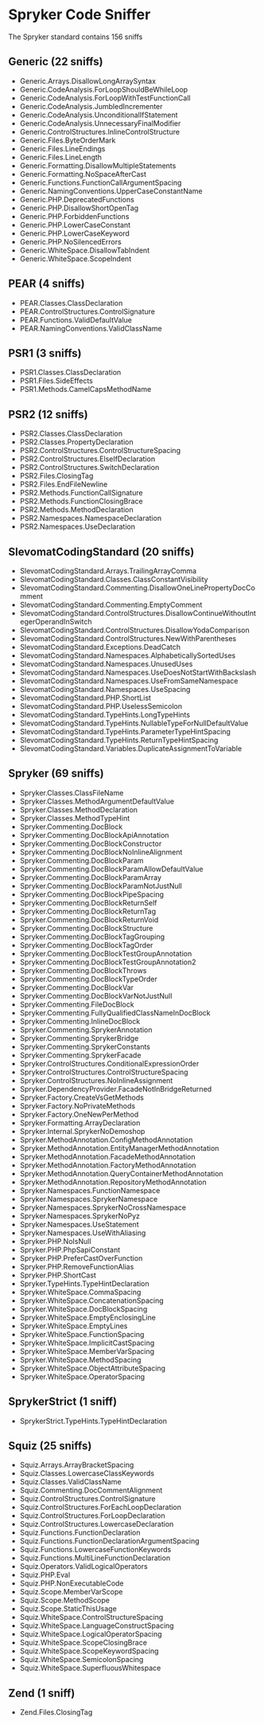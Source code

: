 # Spryker Code Sniffer


The Spryker standard contains 156 sniffs

Generic (22 sniffs)
-------------------
- Generic.Arrays.DisallowLongArraySyntax
- Generic.CodeAnalysis.ForLoopShouldBeWhileLoop
- Generic.CodeAnalysis.ForLoopWithTestFunctionCall
- Generic.CodeAnalysis.JumbledIncrementer
- Generic.CodeAnalysis.UnconditionalIfStatement
- Generic.CodeAnalysis.UnnecessaryFinalModifier
- Generic.ControlStructures.InlineControlStructure
- Generic.Files.ByteOrderMark
- Generic.Files.LineEndings
- Generic.Files.LineLength
- Generic.Formatting.DisallowMultipleStatements
- Generic.Formatting.NoSpaceAfterCast
- Generic.Functions.FunctionCallArgumentSpacing
- Generic.NamingConventions.UpperCaseConstantName
- Generic.PHP.DeprecatedFunctions
- Generic.PHP.DisallowShortOpenTag
- Generic.PHP.ForbiddenFunctions
- Generic.PHP.LowerCaseConstant
- Generic.PHP.LowerCaseKeyword
- Generic.PHP.NoSilencedErrors
- Generic.WhiteSpace.DisallowTabIndent
- Generic.WhiteSpace.ScopeIndent

PEAR (4 sniffs)
---------------
- PEAR.Classes.ClassDeclaration
- PEAR.ControlStructures.ControlSignature
- PEAR.Functions.ValidDefaultValue
- PEAR.NamingConventions.ValidClassName

PSR1 (3 sniffs)
---------------
- PSR1.Classes.ClassDeclaration
- PSR1.Files.SideEffects
- PSR1.Methods.CamelCapsMethodName

PSR2 (12 sniffs)
----------------
- PSR2.Classes.ClassDeclaration
- PSR2.Classes.PropertyDeclaration
- PSR2.ControlStructures.ControlStructureSpacing
- PSR2.ControlStructures.ElseIfDeclaration
- PSR2.ControlStructures.SwitchDeclaration
- PSR2.Files.ClosingTag
- PSR2.Files.EndFileNewline
- PSR2.Methods.FunctionCallSignature
- PSR2.Methods.FunctionClosingBrace
- PSR2.Methods.MethodDeclaration
- PSR2.Namespaces.NamespaceDeclaration
- PSR2.Namespaces.UseDeclaration

SlevomatCodingStandard (20 sniffs)
----------------------------------
- SlevomatCodingStandard.Arrays.TrailingArrayComma
- SlevomatCodingStandard.Classes.ClassConstantVisibility
- SlevomatCodingStandard.Commenting.DisallowOneLinePropertyDocComment
- SlevomatCodingStandard.Commenting.EmptyComment
- SlevomatCodingStandard.ControlStructures.DisallowContinueWithoutIntegerOperandInSwitch
- SlevomatCodingStandard.ControlStructures.DisallowYodaComparison
- SlevomatCodingStandard.ControlStructures.NewWithParentheses
- SlevomatCodingStandard.Exceptions.DeadCatch
- SlevomatCodingStandard.Namespaces.AlphabeticallySortedUses
- SlevomatCodingStandard.Namespaces.UnusedUses
- SlevomatCodingStandard.Namespaces.UseDoesNotStartWithBackslash
- SlevomatCodingStandard.Namespaces.UseFromSameNamespace
- SlevomatCodingStandard.Namespaces.UseSpacing
- SlevomatCodingStandard.PHP.ShortList
- SlevomatCodingStandard.PHP.UselessSemicolon
- SlevomatCodingStandard.TypeHints.LongTypeHints
- SlevomatCodingStandard.TypeHints.NullableTypeForNullDefaultValue
- SlevomatCodingStandard.TypeHints.ParameterTypeHintSpacing
- SlevomatCodingStandard.TypeHints.ReturnTypeHintSpacing
- SlevomatCodingStandard.Variables.DuplicateAssignmentToVariable

Spryker (69 sniffs)
-------------------
- Spryker.Classes.ClassFileName
- Spryker.Classes.MethodArgumentDefaultValue
- Spryker.Classes.MethodDeclaration
- Spryker.Classes.MethodTypeHint
- Spryker.Commenting.DocBlock
- Spryker.Commenting.DocBlockApiAnnotation
- Spryker.Commenting.DocBlockConstructor
- Spryker.Commenting.DocBlockNoInlineAlignment
- Spryker.Commenting.DocBlockParam
- Spryker.Commenting.DocBlockParamAllowDefaultValue
- Spryker.Commenting.DocBlockParamArray
- Spryker.Commenting.DocBlockParamNotJustNull
- Spryker.Commenting.DocBlockPipeSpacing
- Spryker.Commenting.DocBlockReturnSelf
- Spryker.Commenting.DocBlockReturnTag
- Spryker.Commenting.DocBlockReturnVoid
- Spryker.Commenting.DocBlockStructure
- Spryker.Commenting.DocBlockTagGrouping
- Spryker.Commenting.DocBlockTagOrder
- Spryker.Commenting.DocBlockTestGroupAnnotation
- Spryker.Commenting.DocBlockTestGroupAnnotation2
- Spryker.Commenting.DocBlockThrows
- Spryker.Commenting.DocBlockTypeOrder
- Spryker.Commenting.DocBlockVar
- Spryker.Commenting.DocBlockVarNotJustNull
- Spryker.Commenting.FileDocBlock
- Spryker.Commenting.FullyQualifiedClassNameInDocBlock
- Spryker.Commenting.InlineDocBlock
- Spryker.Commenting.SprykerAnnotation
- Spryker.Commenting.SprykerBridge
- Spryker.Commenting.SprykerConstants
- Spryker.Commenting.SprykerFacade
- Spryker.ControlStructures.ConditionalExpressionOrder
- Spryker.ControlStructures.ControlStructureSpacing
- Spryker.ControlStructures.NoInlineAssignment
- Spryker.DependencyProvider.FacadeNotInBridgeReturned
- Spryker.Factory.CreateVsGetMethods
- Spryker.Factory.NoPrivateMethods
- Spryker.Factory.OneNewPerMethod
- Spryker.Formatting.ArrayDeclaration
- Spryker.Internal.SprykerNoDemoshop
- Spryker.MethodAnnotation.ConfigMethodAnnotation
- Spryker.MethodAnnotation.EntityManagerMethodAnnotation
- Spryker.MethodAnnotation.FacadeMethodAnnotation
- Spryker.MethodAnnotation.FactoryMethodAnnotation
- Spryker.MethodAnnotation.QueryContainerMethodAnnotation
- Spryker.MethodAnnotation.RepositoryMethodAnnotation
- Spryker.Namespaces.FunctionNamespace
- Spryker.Namespaces.SprykerNamespace
- Spryker.Namespaces.SprykerNoCrossNamespace
- Spryker.Namespaces.SprykerNoPyz
- Spryker.Namespaces.UseStatement
- Spryker.Namespaces.UseWithAliasing
- Spryker.PHP.NoIsNull
- Spryker.PHP.PhpSapiConstant
- Spryker.PHP.PreferCastOverFunction
- Spryker.PHP.RemoveFunctionAlias
- Spryker.PHP.ShortCast
- Spryker.TypeHints.TypeHintDeclaration
- Spryker.WhiteSpace.CommaSpacing
- Spryker.WhiteSpace.ConcatenationSpacing
- Spryker.WhiteSpace.DocBlockSpacing
- Spryker.WhiteSpace.EmptyEnclosingLine
- Spryker.WhiteSpace.EmptyLines
- Spryker.WhiteSpace.FunctionSpacing
- Spryker.WhiteSpace.ImplicitCastSpacing
- Spryker.WhiteSpace.MemberVarSpacing
- Spryker.WhiteSpace.MethodSpacing
- Spryker.WhiteSpace.ObjectAttributeSpacing
- Spryker.WhiteSpace.OperatorSpacing

SprykerStrict (1 sniff)
------------------------
- SprykerStrict.TypeHints.TypeHintDeclaration

Squiz (25 sniffs)
-----------------
- Squiz.Arrays.ArrayBracketSpacing
- Squiz.Classes.LowercaseClassKeywords
- Squiz.Classes.ValidClassName
- Squiz.Commenting.DocCommentAlignment
- Squiz.ControlStructures.ControlSignature
- Squiz.ControlStructures.ForEachLoopDeclaration
- Squiz.ControlStructures.ForLoopDeclaration
- Squiz.ControlStructures.LowercaseDeclaration
- Squiz.Functions.FunctionDeclaration
- Squiz.Functions.FunctionDeclarationArgumentSpacing
- Squiz.Functions.LowercaseFunctionKeywords
- Squiz.Functions.MultiLineFunctionDeclaration
- Squiz.Operators.ValidLogicalOperators
- Squiz.PHP.Eval
- Squiz.PHP.NonExecutableCode
- Squiz.Scope.MemberVarScope
- Squiz.Scope.MethodScope
- Squiz.Scope.StaticThisUsage
- Squiz.WhiteSpace.ControlStructureSpacing
- Squiz.WhiteSpace.LanguageConstructSpacing
- Squiz.WhiteSpace.LogicalOperatorSpacing
- Squiz.WhiteSpace.ScopeClosingBrace
- Squiz.WhiteSpace.ScopeKeywordSpacing
- Squiz.WhiteSpace.SemicolonSpacing
- Squiz.WhiteSpace.SuperfluousWhitespace

Zend (1 sniff)
---------------
- Zend.Files.ClosingTag